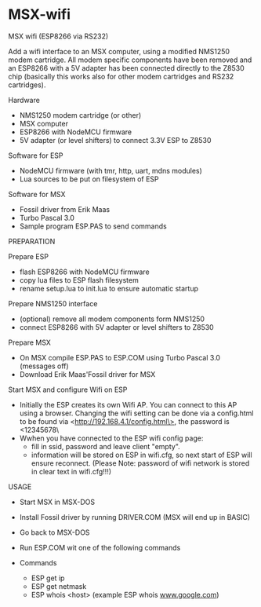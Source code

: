 # MSX-wifi
MSX wifi (ESP8266 via RS232)

Add a wifi interface to an MSX computer, using a modified NMS1250 modem cartridge. 
All modem specific components have been removed and an ESP8266 with a 5V adapter
has been connected directly to the Z8530 chip (basically this works also for other
modem cartridges and RS232 cartridges).

Hardware
- NMS1250 modem cartridge (or other)
- MSX computer
- ESP8266 with NodeMCU firmware
- 5V adapter (or level shifters) to connect 3.3V ESP to Z8530

Software for ESP
- NodeMCU firmware (with tmr, http, uart, mdns modules)
- Lua sources to be put on filesystem of ESP

Software for MSX
- Fossil driver from Erik Maas
- Turbo Pascal 3.0
- Sample program ESP.PAS to send commands

PREPARATION

Prepare ESP
- flash ESP8266 with NodeMCU firmware
- copy lua files to ESP flash filesystem
- rename setup.lua to init.lua to ensure automatic startup

Prepare NMS1250 interface
- (optional) remove all modem components form NMS1250
- connect ESP8266 with 5V adapter or level shifters to Z8530

Prepare MSX
- On MSX compile ESP.PAS to ESP.COM using Turbo Pascal 3.0 (messages off)
- Download Erik Maas'Fossil driver for MSX

Start MSX and configure Wifi on ESP
- Initially the ESP creates its own Wifi AP. You can connect to this AP 
  using a browser. Changing the wifi setting can be done via a config.html
  to be found via \<http://192.168.4.1/config.html\>, the password is
  \<12345678\
- Wwhen you have connected to the ESP wifi config page:
  - fill in ssid, password and leave client "empty".
  - information will be stored on ESP in wifi.cfg, so next start of ESP will
    ensure reconnect. (Please Note: password of wifi network is stored in 
    clear text in wifi.cfg!!!)
  
USAGE
- Start MSX in MSX-DOS
- Install Fossil driver by running DRIVER.COM (MSX will end up in BASIC)
- Go back to MSX-DOS
- Run ESP.COM wit one of the following commands

- Commands
  - ESP get ip
  - ESP get netmask
  - ESP whois \<host\>
    (example ESP whois www.google.com)
    
